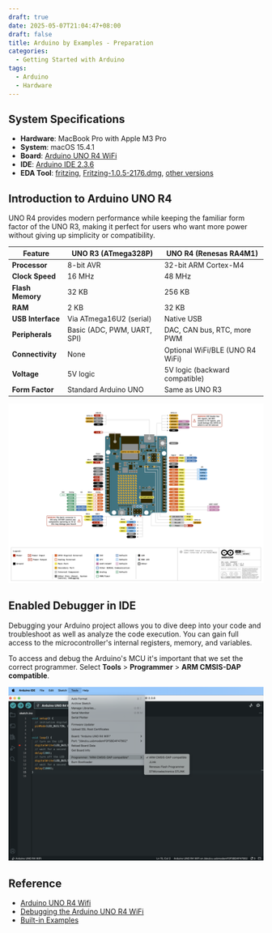 ```yaml
---
draft: true
date: 2025-05-07T21:04:47+08:00
draft: false
title: Arduino by Examples - Preparation
categories: 
  - Getting Started with Arduino
tags:
  - Arduino
  - Hardware 
---
```


## System Specifications
* **Hardware**: MacBook Pro with Apple M3 Pro
* **System**: macOS 15.4.1
* **Board**: [Arduino UNO R4 WiFi](https://docs.arduino.cc/hardware/uno-r4-wifi/)
* **IDE**: [Arduino IDE 2.3.6](https://www.arduino.cc/en/software/)
* **EDA Tool**: [fritzing](https://fritzing.org/download/), [Fritzing-1.0.5-2176.dmg](fritzing/Fritzing-1.0.5-2176.dmg), [other versions](https://arduinofactory.fr/en/download-fritzing-for-free/#Is_it_legal_to_download_Fritzing_for_free)


## Introduction to Arduino UNO R4
UNO R4 provides modern performance while keeping the familiar form factor of the UNO R3, making it perfect for users who want more power without giving up simplicity or compatibility.

| Feature           | UNO R3 (ATmega328P)         | UNO R4 (Renesas RA4M1)           |
|-------------------|-----------------------------|----------------------------------|
| **Processor**     | 8-bit AVR                   | 32-bit ARM Cortex-M4             |
| **Clock Speed**   | 16 MHz                      | 48 MHz                           |
| **Flash Memory**  | 32 KB                       | 256 KB                           |
| **RAM**           | 2 KB                        | 32 KB                            |
| **USB Interface** | Via ATmega16U2 (serial)     | Native USB                       |
| **Peripherals**   | Basic (ADC, PWM, UART, SPI) | DAC, CAN bus, RTC, more PWM      |
| **Connectivity**  | None                        | Optional WiFi/BLE (UNO R4 WiFi)  |
| **Voltage**       | 5V logic                    | 5V logic (backward compatible)   |
| **Form Factor**   | Standard Arduino UNO        | Same as UNO R3                   |


![UNO R4 WiFi Pinout](img/uno-r4-wifi.png)


## Enabled Debugger in IDE

Debugging your Arduino project allows you to dive deep into your code and troubleshoot as well as analyze the code execution. You can gain full access to the microcontroller's internal registers, memory, and variables. 

To access and debug the Arduino's MCU it's important that we set the correct programmer. Select **Tools** > **Programmer** > **ARM CMSIS-DAP compatible**.

![](img/debugger.png)


## Reference
* [Arduino UNO R4 Wifi](https://docs.arduino.cc/hardware/uno-r4-wifi/)
* [Debugging the Arduino UNO R4 WiFi](https://docs.arduino.cc/tutorials/uno-r4-wifi/debugger/)
* [Built-in Examples](https://docs.arduino.cc/built-in-examples/)

